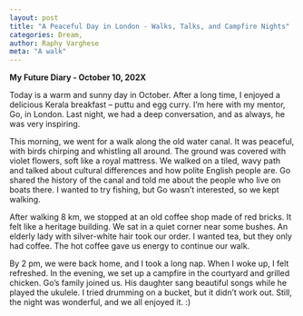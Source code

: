 ```yaml
---
layout: post
title: "A Peaceful Day in London - Walks, Talks, and Campfire Nights"
categories: Dream, 
author: Raphy Varghese
meta: "A walk"
---
```


**My Future Diary - October 10, 202X**

Today is a warm and sunny day in October. After a long time, I enjoyed a delicious Kerala breakfast – puttu and egg curry. I’m here with my mentor, Go, in London. Last night, we had a deep conversation, and as always, he was very inspiring.  

This morning, we went for a walk along the old water canal. It was peaceful, with birds chirping and whistling all around. The ground was covered with violet flowers, soft like a royal mattress. We walked on a tiled, wavy path and talked about cultural differences and how polite English people are. Go shared the history of the canal and told me about the people who live on boats there. I wanted to try fishing, but Go wasn’t interested, so we kept walking.  

After walking 8 km, we stopped at an old coffee shop made of red bricks. It felt like a heritage building. We sat in a quiet corner near some bushes. An elderly lady with silver-white hair took our order. I wanted tea, but they only had coffee. The hot coffee gave us energy to continue our walk.  

By 2 pm, we were back home, and I took a long nap. When I woke up, I felt refreshed. In the evening, we set up a campfire in the courtyard and grilled chicken. Go’s family joined us. His daughter sang beautiful songs while he played the ukulele. I tried drumming on a bucket, but it didn’t work out. Still, the night was wonderful, and we all enjoyed it. :)
